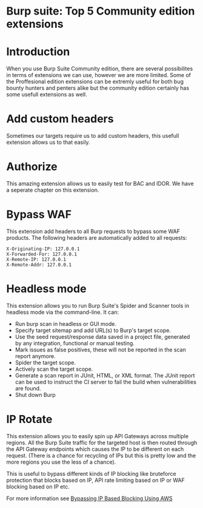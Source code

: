# Burp suite: Top 5 Community edition extensions

# Introduction

When you use Burp Suite Community edition, there are several possibilites in terms of extensions we can use, however we are more limited. Some of the Proffesional edition extensions can be extremly useful for both bug bounty hunters and penters alike but the community edition certainly has some usefull extensions as well.

# Add custom headers

Sometimes our targets require us to add custom headers, this usefull extension allows us to that easily. 

# Authorize

This amazing extension allows us to easily test for BAC and IDOR. We have a seperate chapter on this extension.

# Bypass WAF

This extension add headers to all Burp requests to bypass some WAF products. The following headers are automatically added to all requests:

```
X-Originating-IP: 127.0.0.1
X-Forwarded-For: 127.0.0.1
X-Remote-IP: 127.0.0.1
X-Remote-Addr: 127.0.0.1
```

# Headless mode

This extension allows you to run Burp Suite's Spider and Scanner tools in headless mode via the command-line. It can:

- Run burp scan in headless or GUI mode.
- Specify target sitemap and add URL(s) to Burp's target scope.
- Use the seed request/response data saved in a project file, generated by any integration, functional or manual testing.
- Mark issues as false positives, these will not be reported in the scan report anymore.
- Spider the target scope.
- Actively scan the target scope.
- Generate a scan report in JUnit, HTML, or XML format. The JUnit report can be used to instruct the CI server to fail the build when vulnerabilities are found.
- Shut down Burp

# IP Rotate

This extension allows you to easily spin up API Gateways across multiple regions. All the Burp Suite traffic for the targeted host is then routed through the API Gateway endpoints which causes the IP to be different on each request. (There is a chance for recycling of IPs but this is pretty low and the more regions you use the less of a chance).

This is useful to bypass different kinds of IP blocking like bruteforce protection that blocks based on IP, API rate limiting based on IP or WAF blocking based on IP etc.

For more information see [Bypassing 
      IP Based Blocking Using AWS](https://rhinosecuritylabs.com/aws/bypassing-ip-based-blocking-aws/)